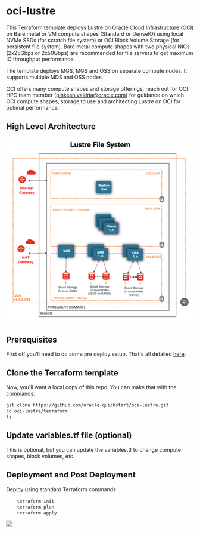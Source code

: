 # oci-lustre
This Terraform template deploys [Lustre](http://lustre.org/) on [Oracle Cloud Infrastructure (OCI)](https://cloud.oracle.com/en_US/cloud-infrastructure) on Bare metal or VM compute shapes (Standard or DenseIO) using local NVMe SSDs (for scratch file system) or OCI Block Volume Storage (for persistent file system).  Bare metal compute shapes with two physical NICs (2x25Gbps or 2x50Gbps)  are recommended for file servers to get maximum IO throughput performance.   

The template deploys MGS, MGS and OSS on separate compute nodes. It supports multiple MDS and OSS nodes.  

OCI offers many compute shapes and storage offerings,  reach out for OCI HPC team member (pinkesh.valdria@oracle.com) for guidance on which OCI compute shapes, storage to use and architecting Lustre on OCI for optimal performance.  
 
## High Level Architecture 
![](./images/Lustre_OCI_High_Level_Arch_Separate_MGS.png)

## Prerequisites
First off you'll need to do some pre deploy setup.  That's all detailed [here](https://github.com/oracle/oci-quickstart-prerequisites).

## Clone the Terraform template
Now, you'll want a local copy of this repo.  You can make that with the commands:

    git clone https://github.com/oracle-quickstart/oci-lustre.git
    cd oci-lustre/terraform
    ls

## Update variables.tf file (optional)
This is optional, but you can update the variables.tf to change compute shapes, block volumes, etc. 

## Deployment and Post Deployment
Deploy using standard Terraform commands

        terraform init
        terraform plan
        terraform apply

![](./images/Single-Node-TF-apply.PNG)
